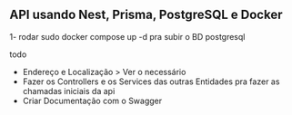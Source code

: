 ## API usando Nest, Prisma, PostgreSQL e Docker
[//]: #https://prensa.li/api-playbook/como-construir-api-com-nestjs-docker-prisma/

1- rodar sudo docker compose up -d pra subir o BD postgresql

todo
- Endereço e Localização > Ver o necessário
- Fazer os Controllers e os Services das outras Entidades pra fazer as chamadas iniciais da api
- Criar Documentação com o Swagger